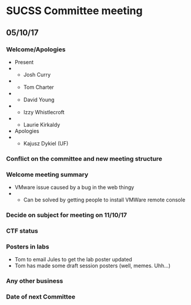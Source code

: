 # SUCSS Committee meeting
## 05/10/17

### Welcome/Apologies
* Present
* * Josh Curry
* * Tom Charter
* * David Young
* * Izzy Whistlecroft
* * Laurie Kirkaldy
* Apologies
* * Kajusz Dykiel (UF)

### Conflict on the committee and new meeting structure

### Welcome meeting summary
* VMware issue caused by a bug in the web thingy
* * Can be solved by getting people to install VMWare remote console

### Decide on subject for meeting on 11/10/17

### CTF status

### Posters in labs
* Tom to email Jules to get the lab poster updated
* Tom has made some draft session posters (well, memes. Uhh...)

### Any other business

### Date of next Committee
